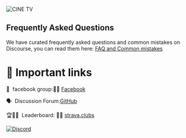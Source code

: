 ![CINE TV](https://images-wixmp-ed30a86b8c4ca887773594c2.wixmp.com/f/8b466e9f-26b4-4f40-a5ff-7eaa4b314014/dfae0ko-235a2533-8a27-4adf-bf10-b956dab0b814.jpg/v1/fill/w_1091,h_733,q_70,strp/thailand_film_office_logo_by_aisackparrafans_dfae0ko-pre.jpg?token=eyJ0eXAiOiJKV1QiLCJhbGciOiJIUzI1NiJ9.eyJzdWIiOiJ1cm46YXBwOjdlMGQxODg5ODIyNjQzNzNhNWYwZDQxNWVhMGQyNmUwIiwiaXNzIjoidXJuOmFwcDo3ZTBkMTg4OTgyMjY0MzczYTVmMGQ0MTVlYTBkMjZlMCIsIm9iaiI6W1t7ImhlaWdodCI6Ijw9MTI5MCIsInBhdGgiOiJcL2ZcLzhiNDY2ZTlmLTI2YjQtNGY0MC1hNWZmLTdlYWE0YjMxNDAxNFwvZGZhZTBrby0yMzVhMjUzMy04YTI3LTRhZGYtYmYxMC1iOTU2ZGFiMGI4MTQuanBnIiwid2lkdGgiOiI8PTE5MjAifV1dLCJhdWQiOlsidXJuOnNlcnZpY2U6aW1hZ2Uub3BlcmF0aW9ucyJdfQ.Ba8GYk949I6VyR77icmZdUwpuF3GF5D6hT6l8_KESH8)


## Frequently Asked Questions

We have curated frequently asked questions and common mistakes on Discourse, you can read them here: [FAQ and Common mistakes](https://watching.nwsautodaily.com/zh/)


# 📎 Important links


💪 &nbsp;facebook group:📎🌐  [Facebook](https://www.facebook.com/groups/548039300909916/posts/554770153570164)

🗣️ &nbsp;Discussion Forum:[GitHub](https://www.facebook.com/groups/548039300909916/posts/554770153570164)

🏆🧛‍♀️ &nbsp;Leaderboard: 📎🌐  [strava.clubs](https://www.strava.com/clubs/1290772/posts/32045247)



[![Discord](https://img.shields.io/discord/565639094860775436.svg)](https://discord.gg/hAuevqx9Tj)
